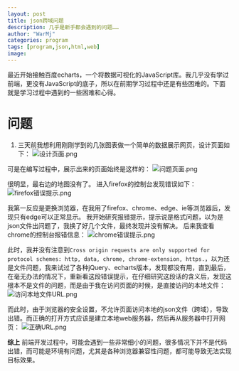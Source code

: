 ```yaml
---
layout: post
title: json跨域问题
description: 几乎是新手都会遇到的问题……
author: "WarMj"
categories: program
tags: [program,json,html,web]
image: 
---
```

最近开始接触百度echarts，一个将数据可视化的JavaScript库。我几乎没有学过前端，更没有JavaScript的底子，所以在前期学习过程中还是有些困难的。下面就是学习过程中遇到的一些困难和心得。
# 问题
1. 三天前我想利用刚刚学到的几张图表做一个简单的数据展示网页，设计页面如下：
![设计页面.png](https://upload-images.jianshu.io/upload_images/2864463-9ade6bdb37562f14.png?imageMogr2/auto-orient/strip%7CimageView2/2/w/1240)

可是在编写过程中，展示出来的页面始终是这样的：
![问题页面.png](https://upload-images.jianshu.io/upload_images/2864463-138ccd1468689868.png?imageMogr2/auto-orient/strip%7CimageView2/2/w/1240)

很明显，最右边的地图没有了。
进入firefox的控制台发现错误如下：
![firefox错误提示.png](https://upload-images.jianshu.io/upload_images/2864463-b64282165ae8765b.png?imageMogr2/auto-orient/strip%7CimageView2/2/w/1240)

我第一反应是更换浏览器，在我用了firefox、chrome、edge、ie等浏览器后，发现只有edge可以正常显示。
我开始研究报错提示，提示说是格式问题，以为是json文件出问题了，我换了好几个文件，最终发现并没有解决。
后来我查看chrome的控制台报错信息：
![chrome错误提示.png](https://upload-images.jianshu.io/upload_images/2864463-e3a191ed1861db1d.png?imageMogr2/auto-orient/strip%7CimageView2/2/w/1240)

此时，我并没有注意到`Cross origin requests are only supported for protocol schemes: http, data, chrome, chrome-extension, https.`，以为还是文件问题，我来试过了各种jQuery、echarts版本，发现都没有用，直到最后，在毫无办法的情况下，重新看这段错误提示，在仔细研究这段话的含义后，发现这根本不是文件的问题，而是由于我在访问页面的时候，是直接访问的本地文件：
![访问本地文件URL.png](https://upload-images.jianshu.io/upload_images/2864463-bb4548ee079918a8.png?imageMogr2/auto-orient/strip%7CimageView2/2/w/1240)

而此时，由于浏览器的安全设置，不允许页面访问本地的json文件（跨域），导致出错。而正确的打开方式应该是建立本地web服务器，然后再从服务器中打开网页：
![正确URL.png](https://upload-images.jianshu.io/upload_images/2864463-1a4060fe83e7811d.png?imageMogr2/auto-orient/strip%7CimageView2/2/w/1240)

**综上** 前端开发过程中，可能会遇到一些非常细小的问题，很多情况下并不是代码出错，而可能是环境有问题，尤其是各种浏览器兼容性问题，都可能导致无法实现目标效果。 





